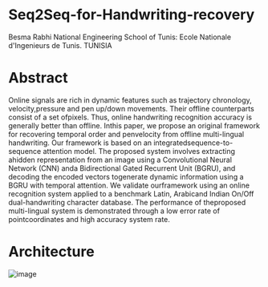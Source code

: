 # Seq2Seq-for-Handwriting-recovery

Besma Rabhi National Engineering School of Tunis: Ecole Nationale d'Ingenieurs de Tunis. TUNISIA
# Abstract
Online signals are rich in dynamic features such as trajectory chronology, velocity,pressure and pen up/down movements. Their offline counterparts consist of a set ofpixels. Thus, online handwriting recognition accuracy is generally better than offline. Inthis paper, we propose an original framework for recovering temporal order and penvelocity from offline multi-lingual handwriting. Our framework is based on an integratedsequence-to-sequence attention model. The proposed system involves extracting ahidden representation from an image using a Convolutional Neural Network (CNN) anda Bidirectional Gated Recurrent Unit (BGRU), and decoding the encoded vectors togenerate dynamic information using a BGRU with temporal attention. We validate ourframework using an online recognition system applied to a benchmark Latin, Arabicand Indian On/Off dual-handwriting character database. The performance of theproposed multi-lingual system is demonstrated through a low error rate of pointcoordinates and high accuracy system rate.
# Architecture
![image](https://user-images.githubusercontent.com/23113833/119678842-c60ab000-be37-11eb-953c-f720fccd8e87.png)
